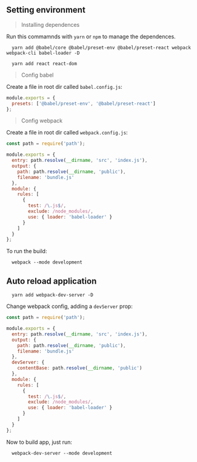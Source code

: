 ## Setting environment

> Installing dependences

Run this commamnds with `yarn` or `npm` to manage the dependences.

```
  yarn add @babel/core @babel/preset-env @babel/preset-react webpack webpack-cli babel-loader -D
```

```
  yarn add react react-dom
```

> Config babel

Create a file in root dir called `babel.config.js`:

```javascript
module.exports = {
  presets: ['@babel/preset-env', '@babel/preset-react']
};
```

> Config webpack

Create a file in root dir called `webpack.config.js`:

```javascript
const path = require('path');

module.exports = {
  entry: path.resolve(__dirname, 'src', 'index.js'),
  output: {
    path: path.resolve(__dirname, 'public'),
    filename: 'bundle.js'
  },
  module: {
    rules: [
      {
        test: /\.js$/,
        exclude: /node_modules/,
        use: { loader: 'babel-loader' }
      }
    ]
  }
};
```

To run the build:

```
  webpack --mode development
```

## Auto reload application

```
  yarn add webpack-dev-server -D
```

Change webpack config, adding a `devServer` prop:

```javascript
const path = require('path');

module.exports = {
  entry: path.resolve(__dirname, 'src', 'index.js'),
  output: {
    path: path.resolve(__dirname, 'public'),
    filename: 'bundle.js'
  },
  devServer: {
    contentBase: path.resolve(__dirname, 'public')
  },
  module: {
    rules: [
      {
        test: /\.js$/,
        exclude: /node_modules/,
        use: { loader: 'babel-loader' }
      }
    ]
  }
};
```

Now to build app, just run:

```
  webpack-dev-server --mode development
```
